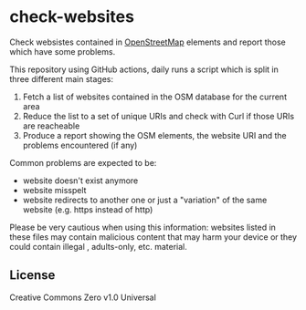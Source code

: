 # check-websites

Check websistes contained in [OpenStreetMap](https://www.openstreetmap.org) elements and report those which have some problems.

This repository using GitHub actions, daily runs a script which is split in three different main stages:
1) Fetch a list of websites contained in the OSM database for the current area
2) Reduce the list to a set of unique URIs and check with Curl if those URIs are reacheable
3) Produce a report showing the OSM elements, the website URI and the problems encountered (if any)

Common problems are expected to be:
* website doesn't exist anymore
* website misspelt
* website redirects to another one or just a "variation" of the same website (e.g. https instead of http)

Please be very cautious when using this information: websites listed in these files may contain malicious content that may harm your device or they could contain illegal , adults-only, etc. material.

## License

Creative Commons Zero v1.0 Universal
